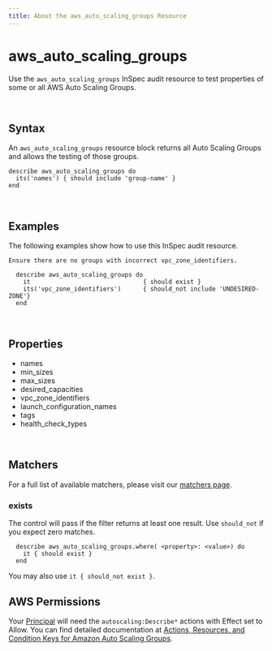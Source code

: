 ```yaml
---
title: About the aws_auto_scaling_groups Resource
---
```


# aws\_auto\_scaling\_groups

Use the `aws_auto_scaling_groups` InSpec audit resource to test properties of some or all AWS Auto Scaling Groups.

<br>

## Syntax

An `aws_auto_scaling_groups` resource block returns all Auto Scaling Groups and allows the testing of those groups.

    describe aws_auto_scaling_groups do
      its('names') { should include 'group-name' }
    end

<br>

## Examples

The following examples show how to use this InSpec audit resource.

    Ensure there are no groups with incorrect vpc_zone_identifiers.

      describe aws_auto_scaling_groups do
        it                               { should exist }
        its('vpc_zone_identifiers')      { should_not include 'UNDESIRED-ZONE'}
      end
<br>

## Properties

* names 
* min_sizes 
* max_sizes 
* desired_capacities 
* vpc_zone_identifiers
* launch_configuration_names
* tags
* health_check_types

<br>

## Matchers

For a full list of available matchers, please visit our [matchers page](https://www.inspec.io/docs/reference/matchers/).

### exists

The control will pass if the filter returns at least one result. Use `should_not` if you expect zero matches.

      describe aws_auto_scaling_groups.where( <property>: <value>) do
        it { should exist }
      end
You may also use `it { should_not exist }`.
    
## AWS Permissions

Your [Principal](https://docs.aws.amazon.com/IAM/latest/UserGuide/intro-structure.html#intro-structure-principal) will need the `autoscaling:Describe*` actions with Effect set to Allow.
You can find detailed documentation at [Actions, Resources, and Condition Keys for Amazon Auto Scaling Groups](https://docs.aws.amazon.com/autoscaling/ec2/userguide/control-access-using-iam.html).